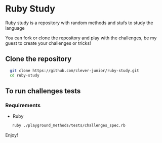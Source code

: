 # Ruby Study

Ruby study is a repository with random methods and stufs to study the language


You can fork or clone the repository and play with the challenges, be my guest to create your challenges or tricks!


## Clone the repository

```bash
  git clone https://github.com/clever-junior/ruby-study.git
  cd ruby-study
```
## To run challenges tests

### Requirements

- Ruby

```bash
   ruby ./playground_methods/tests/challenges_spec.rb
```

Enjoy!
